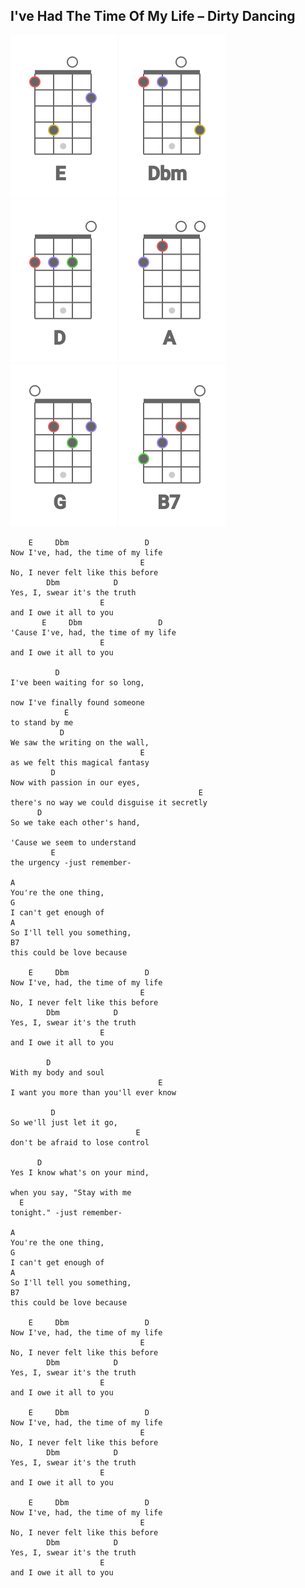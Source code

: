## I've Had The Time Of My Life – Dirty Dancing

![E][] ![Dbm][] ![D][] ![A][] ![G][] ![B7][]

```
    E     Dbm                 D
Now I've, had, the time of my life
                             E
No, I never felt like this before
        Dbm            D
Yes, I, swear it's the truth
                    E
and I owe it all to you
       E     Dbm                 D
'Cause I've, had, the time of my life
                    E
and I owe it all to you

          D
I've been waiting for so long,

now I've finally found someone
            E
to stand by me
           D
We saw the writing on the wall,
                             E
as we felt this magical fantasy
         D
Now with passion in our eyes,
                                          E
there's no way we could disguise it secretly
      D
So we take each other's hand,

'Cause we seem to understand
         E
the urgency -just remember-

A
You're the one thing,
G
I can't get enough of
A
So I'll tell you something,
B7
this could be love because 

    E     Dbm                 D
Now I've, had, the time of my life
                             E
No, I never felt like this before
        Dbm            D
Yes, I, swear it's the truth
                    E
and I owe it all to you

        D
With my body and soul
                                 E
I want you more than you'll ever know
 
         D
So we'll just let it go,
                            E
don't be afraid to lose control

      D
Yes I know what's on your mind,

when you say, "Stay with me
  E
tonight." -just remember- 

A
You're the one thing,
G
I can't get enough of
A
So I'll tell you something,
B7
this could be love because 

    E     Dbm                 D
Now I've, had, the time of my life
                             E
No, I never felt like this before
        Dbm            D
Yes, I, swear it's the truth
                    E
and I owe it all to you

    E     Dbm                 D
Now I've, had, the time of my life
                             E
No, I never felt like this before
        Dbm            D
Yes, I, swear it's the truth
                    E
and I owe it all to you

    E     Dbm                 D
Now I've, had, the time of my life
                             E
No, I never felt like this before
        Dbm            D
Yes, I, swear it's the truth
                    E
and I owe it all to you
```

[E]: https://raw.githubusercontent.com/Capevace/ukulele-chords/main/svgs/E.svg
[Dbm]: https://raw.githubusercontent.com/Capevace/ukulele-chords/main/svgs/Dbm.svg
[D]: https://raw.githubusercontent.com/Capevace/ukulele-chords/main/svgs/D.svg
[A]: https://raw.githubusercontent.com/Capevace/ukulele-chords/main/svgs/A.svg
[G]: https://raw.githubusercontent.com/Capevace/ukulele-chords/main/svgs/G.svg
[B7]: https://raw.githubusercontent.com/Capevace/ukulele-chords/main/svgs/B7.svg
